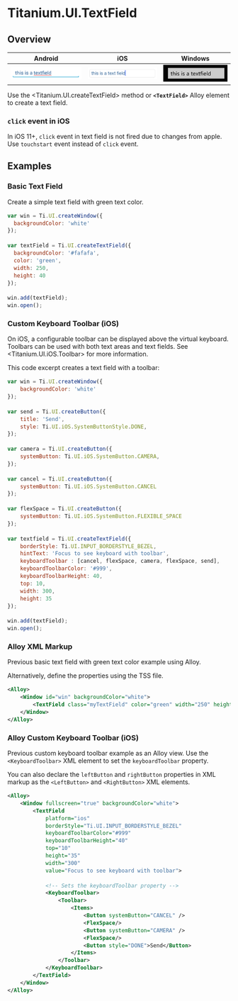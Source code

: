 # Titanium.UI.TextField

<TypeHeader/>

## Overview

| Android | iOS | Windows |
| --- | --- | --- |
| ![Android](./textfield_android.png) | ![iOS](./textfield_ios.png) | ![Windows](./textfield_wp.png) |

Use the <Titanium.UI.createTextField> method or **`<TextField>`** Alloy element to create a text field.

### `click` event in iOS

In iOS 11+, `click` event in text field is not fired due to changes from apple. 
Use `touchstart` event instead of `click` event.

## Examples

### Basic Text Field

Create a simple text field with green text color.

``` js
var win = Ti.UI.createWindow({
  backgroundColor: 'white'
});

var textField = Ti.UI.createTextField({
  backgroundColor: '#fafafa',
  color: 'green',
  width: 250,
  height: 40
});

win.add(textField);
win.open();
```

### Custom Keyboard Toolbar (iOS)

On iOS, a configurable toolbar can be displayed above the virtual keyboard.
Toolbars can be used with both text areas and text fields. See <Titanium.UI.iOS.Toolbar>
for more information.

This code excerpt creates a text field with a toolbar:

``` js
var win = Ti.UI.createWindow({
    backgroundColor: 'white'
});

var send = Ti.UI.createButton({
    title: 'Send',
    style: Ti.UI.iOS.SystemButtonStyle.DONE,
});

var camera = Ti.UI.createButton({
    systemButton: Ti.UI.iOS.SystemButton.CAMERA,
});

var cancel = Ti.UI.createButton({
    systemButton: Ti.UI.iOS.SystemButton.CANCEL
});

var flexSpace = Ti.UI.createButton({
    systemButton: Ti.UI.iOS.SystemButton.FLEXIBLE_SPACE
});

var textfield = Ti.UI.createTextField({
    borderStyle: Ti.UI.INPUT_BORDERSTYLE_BEZEL,
    hintText: 'Focus to see keyboard with toolbar',
    keyboardToolbar : [cancel, flexSpace, camera, flexSpace, send],
    keyboardToolbarColor: '#999',
    keyboardToolbarHeight: 40,
    top: 10,
    width: 300,
    height: 35
});

win.add(textField);
win.open();
```

### Alloy XML Markup

Previous basic text field with green text color example using Alloy.

Alternatively, define the properties using the TSS file.

``` xml
<Alloy>
    <Window id="win" backgroundColor="white">
        <TextField class="myTextField" color="green" width="250" height="45" />
    </Window>
</Alloy>
```

### Alloy Custom Keyboard Toolbar (iOS)

Previous custom keyboard toolbar example as an Alloy view.  Use the `<KeyboardToolbar>` XML
element to set the `keyboardToolbar` property.

You can also declare the `leftButton` and `rightButton` properties in XML markup as the
`<LeftButton>` and `<RightButton>` XML elements.

``` xml
<Alloy>
    <Window fullscreen="true" backgroundColor="white">
        <TextField
            platform="ios"
            borderStyle="Ti.UI.INPUT_BORDERSTYLE_BEZEL"
            keyboardToolbarColor="#999"
            keyboardToolbarHeight="40"
            top="10"
            height="35"
            width="300"
            value="Focus to see keyboard with toolbar">

            <!-- Sets the keyboardToolbar property -->
            <KeyboardToolbar>
                <Toolbar>
                    <Items>
                        <Button systemButton="CANCEL" />
                        <FlexSpace/>
                        <Button systemButton="CAMERA" />
                        <FlexSpace/>
                        <Button style="DONE">Send</Button>
                    </Items>
                </Toolbar>
            </KeyboardToolbar>
        </TextField>
    </Window>
</Alloy>
```

<ApiDocs/>
